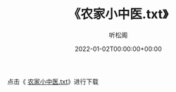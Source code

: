 ﻿---
title:  《农家小中医.txt》
date:   2022-01-02T00:00:00+00:00
author: 听松阁
layout: post
permalink: /农家小中医/
categories: 小说
tags: [小说]
---

点击《 [农家小中医.txt](http://img.660000.xyz/bookstukust/book/bntxt/10/农家小中医.txt)》进行下载